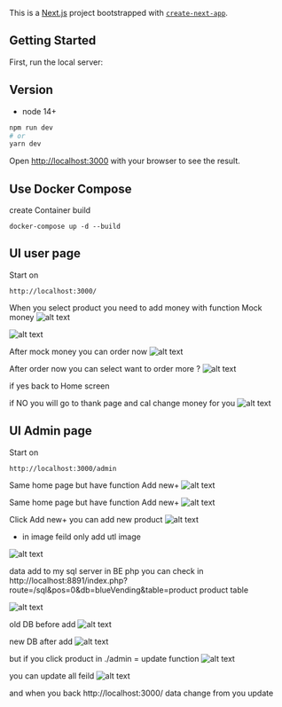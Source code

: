 This is a [Next.js](https://nextjs.org/) project bootstrapped with [`create-next-app`](https://github.com/vercel/next.js/tree/canary/packages/create-next-app).

## Getting Started

First, run the local server:

## Version
- node 14+

```bash
npm run dev
# or
yarn dev
```

Open [http://localhost:3000](http://localhost:3000) with your browser to see the result.

## Use Docker Compose

create Container build
```
docker-compose up -d --build
```

## UI user page 

Start on
```
http://localhost:3000/
```
 When you select product you need to add money with function Mock money
![alt text](./doc/assets/images/image2.png '')


![alt text](./doc/assets/images/mockMoney.png '')

After mock money you can order now
![alt text](./doc/assets/images/order.png '')

After order now you can select want to order more ?
![alt text](./doc/assets/images/order.png '')

if yes back to Home screen

if NO you will go to thank page and cal change money for you
![alt text](./doc/assets/images/change.png '')
## UI Admin page 

Start on
```
http://localhost:3000/admin
```
Same home page but have function Add new+
![alt text](./doc/assets/images/change.png '')

Same home page but have function Add new+
![alt text](./doc/assets/images/change.png '')

Click Add new+ you can add new product
![alt text](./doc/assets/images/add.png '')
- in image feild only add utl image

![alt text](./doc/assets/images/sunmit.png '')

data add to my sql server in BE php you can check in http://localhost:8891/index.php?route=/sql&pos=0&db=blueVending&table=product  product table

![alt text](./doc/assets/images/submit1.png '')

old DB before add 
![alt text](./doc/assets/images/oldDB.png '')

new DB after add 
![alt text](./doc/assets/images/newDB.png '')

but if you click product in ./admin = update function
![alt text](./doc/assets/images/update.png '')

you can update all feild 
![alt text](./doc/assets/images/update1.png '')

and when you back http://localhost:3000/ data change from you update